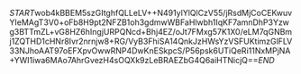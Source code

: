 $START$wob4kBBEM5szGItghfQLLeLV++N491ylYlQlCzV55/jRsdMjCoCEKwuvYIeMAgT3V0+oFb8H9pt2NFZB1oh3gdmwWBFaHlwbh1IqKF7amnDhP3Yzwg3BTTmZL+vG8HZ6hIngjURPQNcd+Bhj4EZ/oJt7FMxg57K1X0/eLM7qGNBmj1ZQTHD1cHNr8Ivr2nrnjw8+RG/VyB3FhiSA14QnkJzHWsYzVSFUKtimzGlFLV33NJhoAAT97oEFXpvOwwRNP4DwKnESkpcS/P56psk6UTiQeRi11NxMPjNA+YWI1iwa6MAo7AhrGvezH4sOQXk9zLeBRAEZbG4Q6aiHTNicjQ==$END$
